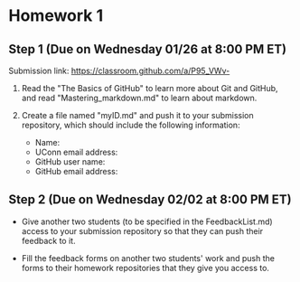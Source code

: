 # Homework 1

## Step 1 (Due on Wednesday 01/26 at 8:00 PM ET)

Submission link: <https://classroom.github.com/a/P95_VWv->

1. Read the "The Basics of GitHub" to learn more about Git and GitHub, and read "Mastering_markdown.md" to learn about markdown.

2. Create a file named "myID.md" and push it to your submission repository, which should include the following information:
   
   - Name:
   - UConn email address:
   - GitHub user name:
   - GitHub email address:

## Step 2 (Due on Wednesday 02/02 at 8:00 PM ET)

- Give another two students (to be specified in the FeedbackList.md) access to your submission repository so that they can push their feedback to it.

- Fill the feedback forms on another two students' work and push the forms to their homework repositories that they give you access to. 
